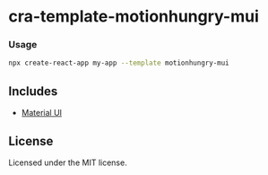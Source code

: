 # cra-template-motionhungry-mui

### Usage

```sh
npx create-react-app my-app --template motionhungry-mui
```

## Includes

- [Material UI][material-ui]

## License

Licensed under the MIT license.

[material-ui]: https://www.material-ui.com
